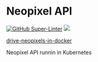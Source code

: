 # Neopixel API

[![GitHub Super-Linter](https://github.com/tinoschroeter/k8s.neopixelAPI/workflows/Lint%20Code%20Base/badge.svg)](https://github.com/tinoschroeter/k8s.neopixelAPI/actions/workflows/linter.yml)
![](https://img.shields.io/github/last-commit/tinoschroeter/k8s.neopixelAPI.svg?style=flat)

[drive-neopixels-in-docker](https://blog.hypriot.com/post/drive-neopixels-in-docker/)


Neopixel API runnin in Kubernetes
